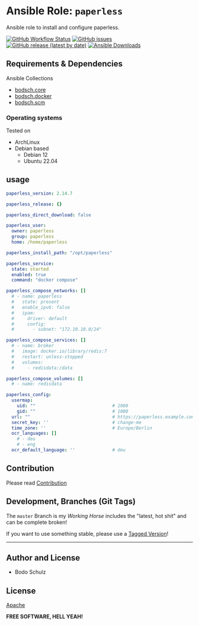 
# Ansible Role:  `paperless`

Ansible role to install and configure paperless.


[![GitHub Workflow Status](https://img.shields.io/github/actions/workflow/status/bodsch/ansible-paperless/main.yml?branch=main)][ci]
[![GitHub issues](https://img.shields.io/github/issues/bodsch/ansible-paperless)][issues]
[![GitHub release (latest by date)](https://img.shields.io/github/v/release/bodsch/ansible-paperless)][releases]
[![Ansible Downloads](https://img.shields.io/ansible/role/d/bodsch/paperless?logo=ansible)][galaxy]

[ci]: https://github.com/bodsch/ansible-paperless/actions
[issues]: https://github.com/bodsch/ansible-paperless/issues?q=is%3Aopen+is%3Aissue
[releases]: https://github.com/bodsch/ansible-paperless/releases
[galaxy]: https://galaxy.ansible.com/ui/standalone/roles/bodsch/paperless/

## Requirements & Dependencies

Ansible Collections

- [bodsch.core](https://github.com/bodsch/ansible-collection-core)
- [bodsch.docker](https://github.com/bodsch/ansible-collection-docker)
- [bodsch.scm](https://github.com/bodsch/ansible-collection-scm)

### Operating systems

Tested on

* ArchLinux
* Debian based
    - Debian 12
    - Ubuntu 22.04

## usage


```yaml
paperless_version: 2.14.7

paperless_release: {}

paperless_direct_download: false

paperless_user:
  owner: paperless
  group: paperless
  home: /home/paperless

paperless_install_path: "/opt/paperless"

paperless_service:
  state: started
  enabled: true
  command: "docker compose"

paperless_compose_networks: []
  # - name: paperless
  #   state: present
  #   enable_ipv6: false
  #   ipam:
  #     driver: default
  #     config:
  #       - subnet: "172.10.10.0/24"

paperless_compose_services: []
  # - name: broker
  #   image: docker.io/library/redis:7
  #   restart: unless-stopped
  #   volumes:
  #     - redisdata:/data

paperless_compose_volumes: []
  # - name: redisdata

paperless_config:
  usermap:
    uid: ""                             # 1000
    gid: ""                             # 1000
  url: ""                               # https://paperless.example.com
  secret_key: ''                        # change-me
  time_zone: ''                         # Europe/Berlin
  ocr_languages: []
    # - deu
    # - eng
  ocr_default_language: ''              # deu
```


## Contribution

Please read [Contribution](CONTRIBUTING.md)

## Development,  Branches (Git Tags)

The `master` Branch is my *Working Horse* includes the "latest, hot shit" and can be complete broken!

If you want to use something stable, please use a [Tagged Version](https://github.com/bodsch/ansible-paperless/-/tags)!

---

## Author and License

- Bodo Schulz

## License

[Apache](LICENSE)

**FREE SOFTWARE, HELL YEAH!**

